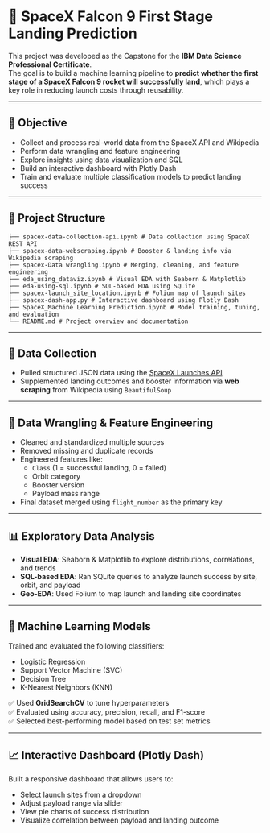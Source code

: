 # 🚀 SpaceX Falcon 9 First Stage Landing Prediction

This project was developed as the Capstone for the **IBM Data Science Professional Certificate**.  
The goal is to build a machine learning pipeline to **predict whether the first stage of a SpaceX Falcon 9 rocket will successfully land**, which plays a key role in reducing launch costs through reusability.

---

## 📌 Objective

- Collect and process real-world data from the SpaceX API and Wikipedia
- Perform data wrangling and feature engineering
- Explore insights using data visualization and SQL
- Build an interactive dashboard with Plotly Dash
- Train and evaluate multiple classification models to predict landing success

---

## 📂 Project Structure
```
├── spacex-data-collection-api.ipynb # Data collection using SpaceX REST API
├── spacex-data-webscraping.ipynb # Booster & landing info via Wikipedia scraping
├── spacex-Data wrangling.ipynb # Merging, cleaning, and feature engineering
├── eda_using_dataviz.ipynb # Visual EDA with Seaborn & Matplotlib
├── eda-using-sql.ipynb # SQL-based EDA using SQLite
├── spacex-launch_site_location.ipynb # Folium map of launch sites
├── spacex-dash-app.py # Interactive dashboard using Plotly Dash
├── SpaceX_Machine Learning Prediction.ipynb # Model training, tuning, and evaluation
└── README.md # Project overview and documentation 
```
---

## 📡 Data Collection

- Pulled structured JSON data using the [SpaceX Launches API](https://api.spacexdata.com/v4/launches/query)
- Supplemented landing outcomes and booster information via **web scraping** from Wikipedia using `BeautifulSoup`

---

## 🧹 Data Wrangling & Feature Engineering

- Cleaned and standardized multiple sources
- Removed missing and duplicate records
- Engineered features like:
  - `Class` (1 = successful landing, 0 = failed)
  - Orbit category
  - Booster version
  - Payload mass range
- Final dataset merged using `flight_number` as the primary key

---

## 📊 Exploratory Data Analysis

- **Visual EDA**: Seaborn & Matplotlib to explore distributions, correlations, and trends
- **SQL-based EDA**: Ran SQLite queries to analyze launch success by site, orbit, and payload
- **Geo-EDA**: Used Folium to map launch and landing site coordinates

---

## 🧠 Machine Learning Models

Trained and evaluated the following classifiers:
- Logistic Regression  
- Support Vector Machine (SVC)  
- Decision Tree  
- K-Nearest Neighbors (KNN)

✅ Used **GridSearchCV** to tune hyperparameters  
✅ Evaluated using accuracy, precision, recall, and F1-score  
✅ Selected best-performing model based on test set metrics

---

## 📈 Interactive Dashboard (Plotly Dash)

Built a responsive dashboard that allows users to:
- Select launch sites from a dropdown
- Adjust payload range via slider
- View pie charts of success distribution
- Visualize correlation between payload and landing outcome



